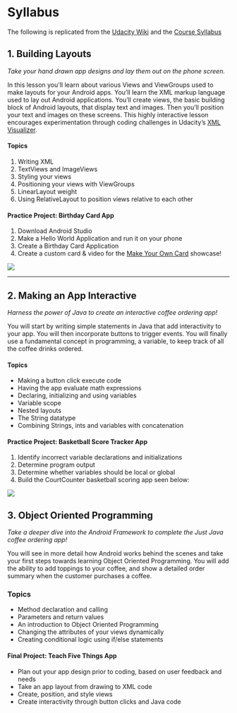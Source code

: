 # Syllabus

The following is replicated from the [Udacity Wiki](https://www.udacity.com/wiki/ud837) and the [Course Syllabus](https://www.udacity.com/course/android-development-for-beginners--ud837)

## 1. Building Layouts

*Take your hand drawn app designs and lay them out on the phone screen.*

In this lesson you'll learn about various Views and ViewGroups used to make layouts for your Android apps. You’ll learn the XML markup language used to lay out Android applications. You’ll create views, the basic building block of Android layouts, that display text and images. Then you’ll position your text and images on these screens. This highly interactive lesson encourages experimentation through coding challenges in Udacity’s [XML Visualizer](http://labs.udacity.com/android-visualizer/#/android/sandbox).

#### Topics
1. Writing XML
2. TextViews and ImageViews
3. Styling your views
4. Positioning your views with ViewGroups
5. LinearLayout weight
6. Using RelativeLayout to position views relative to each other

#### Practice Project: Birthday Card App

1. Download Android Studio
2. Make a Hello World Application and run it on your phone
3. Create a Birthday Card Application
4. Create a custom card & video for the [Make Your Own Card](http://discussions.udacity.com/t/make-your-own-card/19643) showcase!

![](https://lh3.googleusercontent.com/TB8BsLE1YiTXZkirAr-5MXsvKLgWEXCkqUBmEglfJ-XzV-DJVX5ILNYoJuEo6bABORgpXWxP9wm6w1xFoLHb=s500)

---


## 2. Making an App Interactive

*Harness the power of Java to create an interactive coffee ordering app!* 

You will start by writing simple statements in Java that add interactivity to your app. You will then incorporate buttons to trigger events. You will finally use a fundamental concept in programming, a variable, to keep track of all the coffee drinks ordered.

#### Topics
* Making a button click execute code
* Having the app evaluate math expressions
* Declaring, initializing and using variables
* Variable scope
* Nested layouts
* The String datatype
* Combining Strings, ints and variables with concatenation

#### Practice Project: Basketball Score Tracker App
1. Identify incorrect variable declarations and initializations
2. Determine program output
3. Determine whether variables should be local or global
4. Build the CourtCounter basketball scoring app seen below:

![](https://lh3.googleusercontent.com/Gdjy4z94g7Drzkvm3ow5Y-M5STJ0ddY7n40eJG-_m166FddQXwWw4w3uatD4FUtQ-_bcUI-xY6JXmoSM3Ok=s500)


## 3. Object Oriented Programming

*Take a deeper dive into the Android Framework to complete the Just Java coffee ordering app!* 

You will see in more detail how Android works behind the scenes and take your first steps towards learning Object Oriented Programming. You will add the ability to add toppings to your coffee, and show a detailed order summary when the customer purchases a coffee.

### Topics
* Method declaration and calling
* Parameters and return values
* An introduction to Object Oriented Programming
* Changing the attributes of your views dynamically
* Creating conditional logic using if/else statements


#### Final Project: Teach Five Things App

* Plan out your app design prior to coding, based on user feedback and needs
* Take an app layout from drawing to XML code
* Create, position, and style views
* Create interactivity through button clicks and Java code